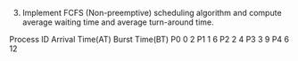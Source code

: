3. Implement FCFS (Non-preemptive) scheduling algorithm and compute average waiting
time and average turn-around time.

Process ID  Arrival Time(AT)    Burst Time(BT)
P0              0                   2
P1              1                   6
P2              2                   4
P3              3                   9
P4              6                   12

